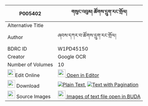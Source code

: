 |P005402|གསུང་འབུམ། ཚོགས་དྲུག་རང་གྲོལ། 
| --- | --- 
|Alternative Title |
|Author| ཞབས་དཀར་བ་ཚོགས་དྲུག་རང་གྲོལ།
|BDRC ID | W1PD45150
|Creator | Google OCR
|Number of Volumes| 10
|<img width="25" src="https://img.icons8.com/color/25/000000/edit-property.png">Edit Online| [<img width="25" src="https://avatars.githubusercontent.com/u/45091458?s=200&v=4"> Open in Editor](http://editor.openpecha.org/P005402)
|<img width="25" src="https://img.icons8.com/fluent/48/000000/download-2.png"/>  Download | [![](https://img.icons8.com/color/20/000000/txt.png)Plain Text](https://github.com/Openpecha/P005402/releases/download/v1/sungbum_tsok_druk_rangdrol_plain_P005402.zip), [![](https://img.icons8.com/color/20/000000/txt.png)Text with Pagination](https://github.com/Openpecha/P005402/releases/download/v1/sungbum_tsok_druk_rangdrol_pages_P005402.zip)
|<img width="25" src="https://img.icons8.com/plasticine/100/000000/pictures-folder.png"/>  Source Images | [<img width="25" src="https://library.bdrc.io/icons/BUDA-small.svg"> Images of text file open in BUDA](https://library.bdrc.io/show/bdr:W1PD45150)
